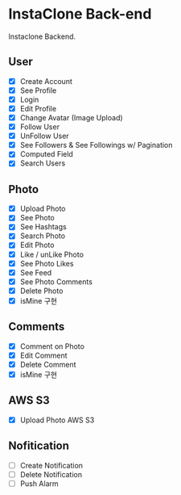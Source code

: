 # InstaClone Back-end

Instaclone Backend.

## User
 - [x] Create Account
 - [x] See Profile
 - [x] Login
 - [x] Edit Profile
 - [x] Change Avatar (Image Upload)
 - [x] Follow User
 - [x] UnFollow User
 - [x] See Followers & See Followings w/ Pagination
 - [x] Computed Field
 - [x] Search Users

## Photo
 - [x] Upload Photo
 - [x] See Photo
 - [x] See Hashtags
 - [x] Search Photo
 - [x] Edit Photo
 - [x] Like / unLike Photo
 - [x] See Photo Likes
 - [x] See Feed
 - [x] See Photo Comments
 - [x] Delete Photo
 - [x] isMine 구현

## Comments
 - [x] Comment on Photo
 - [x] Edit Comment
 - [x] Delete Comment
 - [x] isMine 구현

## AWS S3
 - [x] Upload Photo AWS S3

## Nofitication
 - [ ] Create Notification 
 - [ ] Delete Notification
 - [ ] Push Alarm
